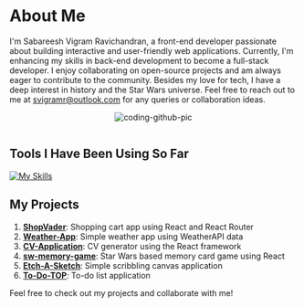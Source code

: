 
# About Me
I'm Sabareesh Vigram Ravichandran, a front-end developer passionate about building interactive and user-friendly web applications. Currently, I'm enhancing my skills in back-end development to become a full-stack developer. I enjoy collaborating on open-source projects and am always eager to contribute to the community. Besides my love for tech, I have a deep interest in history and the Star Wars universe. Feel free to reach out to me at svigramr@outlook.com for any queries or collaboration ideas.
<div align="center">
  
![coding-github-pic](https://github.com/SVigramR/SVigramR/assets/87016515/c4bd823b-0d10-42f6-b4f2-a0a308afca17)
  
<img src="https://komarev.com/ghpvc/?username=SVigramR&style=flat&color=3fa65c" alt=""/>

</div>

## Tools I Have Been Using So Far

[![My Skills](https://skillicons.dev/icons?i=materialui,tailwindcss,nodejs,npm,react,vite,vitest,jest,webpack,python,js,html,css,git,github,bash,babel,figma,blender,vscode,neovim)](https://skillicons.dev)

## My Projects

1. [**ShopVader**](https://github.com/SVigramR/ShopVader): Shopping cart app using React and React Router
2. [**Weather-App**](https://github.com/SVigramR/Weather-App): Simple weather app using WeatherAPI data
3. [**CV-Application**](https://github.com/SVigramR/CV-Application): CV generator using the React framework
4. [**sw-memory-game**](https://github.com/SVigramR/sw-memory-game): Star Wars based memory card game using React
5. [**Etch-A-Sketch**](https://github.com/SVigramR/Etch-A-Sketch): Simple scribbling canvas application
6. [**To-Do-TOP**](https://github.com/SVigramR/To-Do-TOP): To-do list application

Feel free to check out my projects and collaborate with me!
